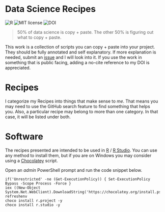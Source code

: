# Data Science Recipes

![R](https://img.shields.io/badge/R-4.0.x-blue)
![MIT license](https://img.shields.io/badge/License-MIT-green.svg)
![DOI](https://zenodo.org/badge/DOI/10.5281/zenodo.4665256.svg)

> 50% of data science is copy + paste.
> The other 50% is figuring out what to copy + paste.

This work is a collection of scripts you can copy + paste into your project.
They should be fully annotated and self explanatory.
If more explanation is needed, submit an [issue](https://github.com/markanewman/DataScienceRecipes/issues) and I will look into it.
If you use the work in something that is public facing, adding a no-cite reference to my DOI is appreciated.

# Recipes

I categorize my Recipes into things that make sense to _me_.
That means you may need to use the GitHub search feature to find something that helps you.
Also, a particular recipe may belong to more than one category.
In that case, it will be listed under both.

# Software

The recipes presented are intended to be used in [R](https://cran.r-project.org/bin/windows/base/) / [R Studio](https://www.rstudio.com/products/rstudio/download/).
You can use any method to install them, but if you are on Windows you may consider using a [Chocolatey](https://chocolatey.org/install) script.

Open an _admin_ PowerShell prompt and run the code snippet below.
  
```{ps1}
if('Unrestricted' -ne (Get-ExecutionPolicy)) { Set-ExecutionPolicy Bypass -Scope Process -Force }
iex ((New-Object System.Net.WebClient).DownloadString('https://chocolatey.org/install.ps1'))
refreshenv
choco install r.project -y
choco install r.studio -y
```
